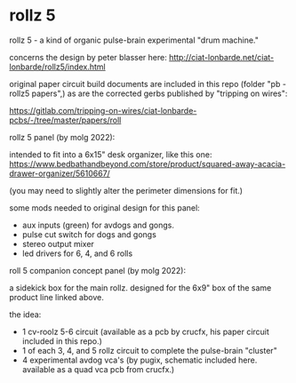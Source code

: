 # rollz 5
 rollz 5 - a kind of organic pulse-brain experimental "drum machine."
 
 concerns the design by peter blasser here:
 http://ciat-lonbarde.net/ciat-lonbarde/rollz5/index.html
 
 original paper circuit build documents are included in this repo (folder "pb - rollz5 papers",) 
 as are the corrected gerbs published by "tripping on wires":
 
 https://gitlab.com/tripping-on-wires/ciat-lonbarde-pcbs/-/tree/master/papers/roll
 
 rollz 5 panel (by molg 2022):
 
 intended to fit into a 6x15" desk organizer, like this one:
 https://www.bedbathandbeyond.com/store/product/squared-away-acacia-drawer-organizer/5610667/
 
 (you may need to slightly alter the perimeter dimensions for fit.)
 
 some mods needed to original design for this panel: 
  - aux inputs (green) for avdogs and gongs.
  - pulse cut switch for dogs and gongs
  - stereo output mixer
  - led drivers for 6, 4, and 6 rolls

 roll 5 companion concept panel (by molg 2022): 
 
 a sidekick box for the main rollz. designed for the 6x9" box of the same product line linked above.
 
 the idea: 
  - 1 cv-roolz 5-6 circuit (available as a pcb by crucfx, his paper circuit included in this repo.)
  - 1 of each 3, 4, and 5 rollz circuit to complete the pulse-brain "cluster"
  - 4 experimental avdog vca's (by pugix, schematic included here. available as a quad vca pcb from crucfx.)
